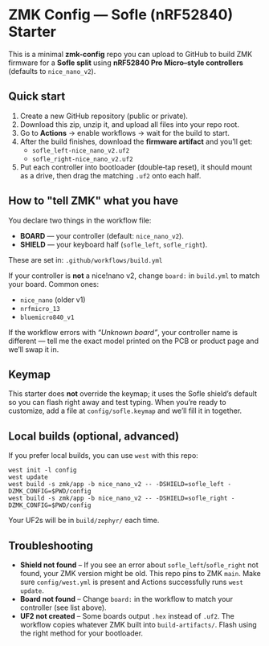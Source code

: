 # ZMK Config — Sofle (nRF52840) Starter

This is a minimal **zmk-config** repo you can upload to GitHub to build ZMK firmware for a **Sofle split** using **nRF52840 Pro Micro–style controllers** (defaults to `nice_nano_v2`).

## Quick start
1. Create a new GitHub repository (public or private).
2. Download this zip, unzip it, and upload all files into your repo root.
3. Go to **Actions** → enable workflows → wait for the build to start.
4. After the build finishes, download the **firmware artifact** and you’ll get:
   - `sofle_left-nice_nano_v2.uf2`
   - `sofle_right-nice_nano_v2.uf2`
5. Put each controller into bootloader (double‑tap reset), it should mount as a drive, then drag the matching `.uf2` onto each half.

## How to "tell ZMK" what you have
You declare two things in the workflow file:
- **BOARD** — your controller (default: `nice_nano_v2`).
- **SHIELD** — your keyboard half (`sofle_left`, `sofle_right`).

These are set in: `.github/workflows/build.yml`

If your controller is **not** a nice!nano v2, change `board:` in `build.yml` to match your board. Common ones:
- `nice_nano` (older v1)
- `nrfmicro_13`
- `bluemicro840_v1`

If the workflow errors with *“Unknown board”*, your controller name is different — tell me the exact model printed on the PCB or product page and we’ll swap it in.

## Keymap
This starter does **not** override the keymap; it uses the Sofle shield’s default so you can flash right away and test typing.
When you’re ready to customize, add a file at `config/sofle.keymap` and we’ll fill it in together.

## Local builds (optional, advanced)
If you prefer local builds, you can use `west` with this repo:
```
west init -l config
west update
west build -s zmk/app -b nice_nano_v2 -- -DSHIELD=sofle_left -DZMK_CONFIG=$PWD/config
west build -s zmk/app -b nice_nano_v2 -- -DSHIELD=sofle_right -DZMK_CONFIG=$PWD/config
```
Your UF2s will be in `build/zephyr/` each time.

## Troubleshooting
- **Shield not found** – If you see an error about `sofle_left`/`sofle_right` not found, your ZMK version might be old. This repo pins to ZMK `main`. Make sure `config/west.yml` is present and Actions successfully runs `west update`.
- **Board not found** – Change `board:` in the workflow to match your controller (see list above).
- **UF2 not created** – Some boards output `.hex` instead of `.uf2`. The workflow copies whatever ZMK built into `build-artifacts/`. Flash using the right method for your bootloader.

